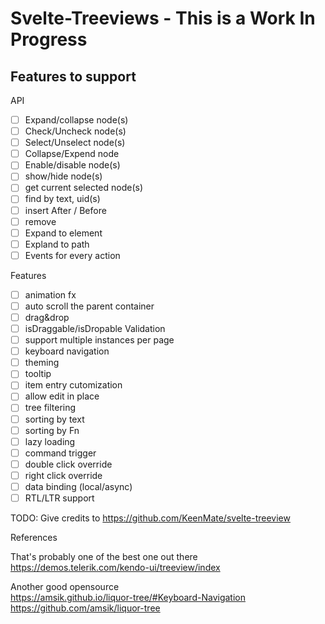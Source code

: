 # Svelte-Treeviews - This is a Work In Progress

## Features to support

API

- [ ] Expand/collapse node(s)
- [ ] Check/Uncheck node(s)
- [ ] Select/Unselect node(s)
- [ ] Collapse/Expend node
- [ ] Enable/disable node(s)
- [ ] show/hide node(s)
- [ ] get current selected node(s)
- [ ] find by text, uid(s)
- [ ] insert After / Before
- [ ] remove
- [ ] Expand to element
- [ ] Expland to path
- [ ] Events for every action

Features

- [ ] animation fx
- [ ] auto scroll the parent container
- [ ] drag&drop
- [ ] isDraggable/isDropable Validation
- [ ] support multiple instances per page
- [ ] keyboard navigation
- [ ] theming
- [ ] tooltip
- [ ] item entry cutomization
- [ ] allow edit in place
- [ ] tree filtering
- [ ] sorting by text
- [ ] sorting by Fn
- [ ] lazy loading
- [ ] command trigger
- [ ] double click override
- [ ] right click override
- [ ] data binding (local/async)
- [ ] RTL/LTR support

TODO:
Give credits to https://github.com/KeenMate/svelte-treeview

References

That's probably one of the best one out there  
https://demos.telerik.com/kendo-ui/treeview/index

Another good opensource  
https://amsik.github.io/liquor-tree/#Keyboard-Navigation  
https://github.com/amsik/liquor-tree
